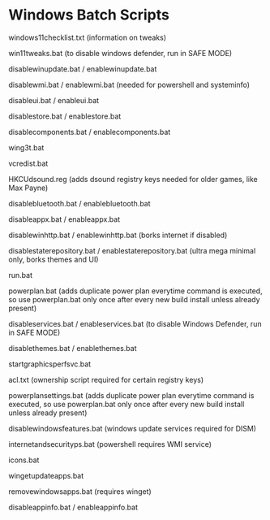 # Windows Batch Scripts
windows11checklist.txt (information on tweaks)

win11tweaks.bat (to disable windows defender, run in SAFE MODE)

disablewinupdate.bat / enablewinupdate.bat

disablewmi.bat / enablewmi.bat (needed for powershell and systeminfo)

disableui.bat / enableui.bat

disablestore.bat / enablestore.bat

disablecomponents.bat / enablecomponents.bat

wing3t.bat

vcredist.bat

HKCUdsound.reg (adds dsound registry keys needed for older games, like Max Payne)

disablebluetooth.bat / enablebluetooth.bat

disableappx.bat / enableappx.bat

disablewinhttp.bat / enablewinhttp.bat (borks internet if disabled)

disablestaterepository.bat / enablestaterepository.bat (ultra mega minimal only, borks themes and UI)

run.bat

powerplan.bat (adds duplicate power plan everytime command is executed, so use powerplan.bat only once after every new build install unless already present)

disableservices.bat / enableservices.bat (to disable Windows Defender, run in SAFE MODE)

disablethemes.bat / enablethemes.bat

startgraphicsperfsvc.bat

acl.txt (ownership script required for certain registry keys)

powerplansettings.bat (adds duplicate power plan everytime command is executed, so use powerplan.bat only once after every new build install unless already present)

disablewindowsfeatures.bat (windows update services required for DISM)

internetandsecurityps.bat (powershell requires WMI service)

icons.bat

wingetupdateapps.bat

removewindowsapps.bat (requires winget)

disableappinfo.bat / enableappinfo.bat
